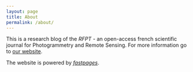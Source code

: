 ```yaml
---
layout: page
title: About
permalink: /about/
---
```


This is a research blog of the *RFPT* - an open-access french scientific journal for Photogrammetry and Remote Sensing. 
For more information go to [our website](https://rfpt.sfpt.fr).




The website is powered by *[fastpages](https://github.com/fastai/fastpages)*.
